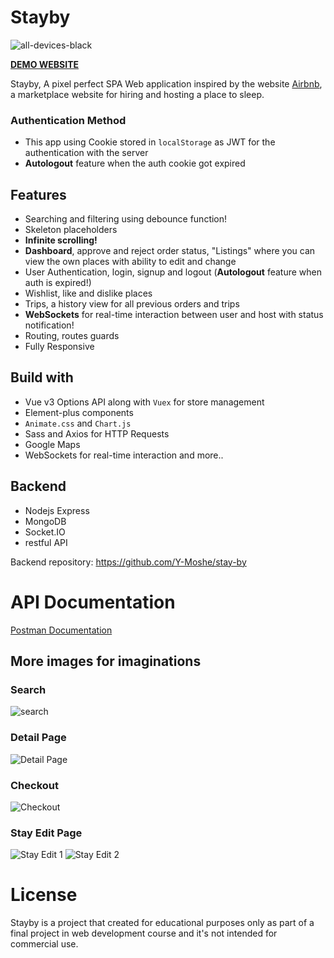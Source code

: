 # Stayby
![all-devices-black](https://res.cloudinary.com/dgczimxpo/image/upload/v1675624685/stayby-readme/all-devices-black_ecx7uf.png)

**[DEMO WEBSITE](https://stay-by.onrender.com/)**

Stayby, A pixel perfect SPA Web application inspired by the website [Airbnb](https://www.airbnb.com), a marketplace website for hiring and hosting a place to sleep. 

### Authentication Method

- This app using Cookie stored in `localStorage` as JWT for the authentication with the server
- **Autologout** feature when the auth cookie got expired

## Features

- Searching and filtering using debounce function!
- Skeleton placeholders
- **Infinite scrolling!**
- **Dashboard**, approve and reject order status, "Listings" where you can view the own places with ability to edit and change
- User Authentication, login, signup and logout (**Autologout** feature when auth is expired!)
- Wishlist, like and dislike places
- Trips, a history view for all previous orders and trips
- **WebSockets** for real-time interaction between user and host with status notification!
- Routing, routes guards
- Fully Responsive

## Build with

- Vue v3 Options API along with `Vuex` for store management
- Element-plus components
- `Animate.css` and `Chart.js`
- Sass and Axios for HTTP Requests
- Google Maps
- WebSockets for real-time interaction and more..

## Backend

- Nodejs Express
- MongoDB
- Socket.IO
- restful API

Backend repository: https://github.com/Y-Moshe/stay-by

# API Documentation

[Postman Documentation](https://documenter.getpostman.com/view/8382285/2s8Z6u3uS7)

## More images for imaginations

### Search
![search](https://res.cloudinary.com/dgczimxpo/image/upload/v1675624684/stayby-readme/search_sjasem.jpg)

### Detail Page
![Detail Page](https://res.cloudinary.com/dgczimxpo/image/upload/v1675624685/stayby-readme/details_yrlt9t.jpg)

### Checkout
![Checkout](https://res.cloudinary.com/dgczimxpo/image/upload/v1675624685/stayby-readme/checkout_nbpqiq.jpg)

### Stay Edit Page
![Stay Edit 1](https://res.cloudinary.com/dgczimxpo/image/upload/v1675624683/stayby-readme/stay-edit-1_z5kblz.jpg)
![Stay Edit 2](https://res.cloudinary.com/dgczimxpo/image/upload/v1675624685/stayby-readme/stay-edit-2_prjzxu.jpg)

# License
Stayby is a project that created for educational purposes only as part of a final project in web development course and it's not intended for commercial use.